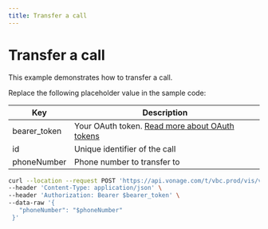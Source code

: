 ```yaml
---
title: Transfer a call
---
```


# Transfer a call

This example demonstrates how to transfer a call.

Replace the following placeholder value in the sample code:

| Key | Description |
| --- | ----------- |
| bearer_token      | Your OAuth token. [Read more about OAuth tokens](/getting-started/create-a-developer-account) |
| id                | Unique identifier of the call |
| phoneNumber       | Phone number to transfer to |

``` bash
curl --location --request POST 'https://api.vonage.com/t/vbc.prod/vis/v1/self/calls/:id/transfer' \
--header 'Content-Type: application/json' \
--header 'Authorization: Bearer $bearer_token' \
--data-raw '{  
   "phoneNumber": "$phoneNumber" 
 }'
```
